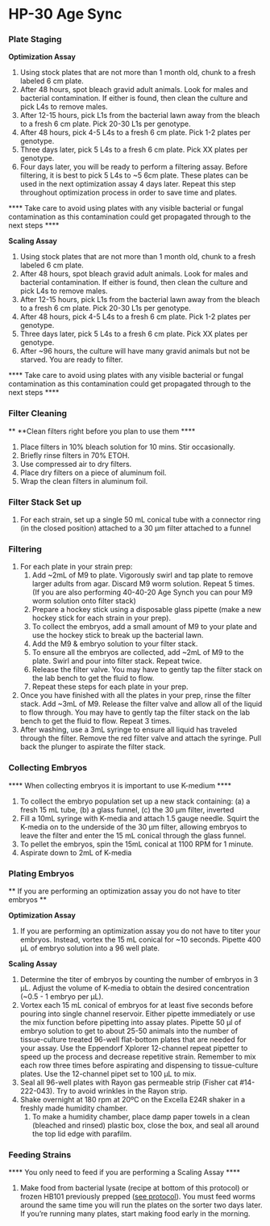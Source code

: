 # HP-30 Age Sync

### Plate Staging

**Optimization Assay** 

1. Using stock plates that are not more than 1 month old, chunk to a fresh labeled 6 cm plate.
2. After 48 hours, spot bleach gravid adult animals. Look for males and bacterial contamination. If either is found, then clean the culture and pick L4s to remove males.
3. After 12-15 hours, pick L1s from the bacterial lawn away from the bleach to a fresh 6 cm plate. Pick 20-30 L1s per genotype.
4. After 48 hours, pick 4-5 L4s to a fresh 6 cm plate. Pick 1-2 plates per genotype.
5. Three days later, pick 5 L4s to a fresh 6 cm plate. Pick XX plates per genotype.
6. Four days later, you will be ready to perform a filtering assay. Before filtering, it is best to pick 5 L4s to ~5 6cm plate. These plates can be used in the next optimization assay 4 days later. Repeat this step throughout optimization process in order to save time and plates. 

**** Take care to avoid using plates with any visible bacterial or fungal contamination as this contamination could get propagated through to the next steps **** 

**Scaling Assay** 

1. Using stock plates that are not more than 1 month old, chunk to a fresh labeled 6 cm plate.
2. After 48 hours, spot bleach gravid adult animals. Look for males and bacterial contamination. If either is found, then clean the culture and pick L4s to remove males.
3. After 12-15 hours, pick L1s from the bacterial lawn away from the bleach to a fresh 6 cm plate. Pick 20-30 L1s per genotype.
4. After 48 hours, pick 4-5 L4s to a fresh 6 cm plate. Pick 1-2 plates per genotype.
5. Three days later, pick 5 L4s to a fresh 6 cm plate. Pick XX plates per genotype.
6. After ~96 hours, the culture will have many gravid animals but not be starved. You are ready to filter. 

**** Take care to avoid using plates with any visible bacterial or fungal contamination as this contamination could get propagated through to the next steps **** 

### Filter Cleaning

** **Clean filters right before you plan to use them **** 

1. Place filters in 10% bleach solution for 10 mins. Stir occasionally. 
2. Briefly rinse filters in 70% ETOH. 
3. Use compressed air to dry filters. 
4. Place dry filters on a piece of aluminum foil.  
5. Wrap the clean filters in aluminum foil.

### Filter Stack Set up

1. For each strain, set up a single 50 mL conical tube with a connector ring (in the closed position) attached to a 30 µm filter attached to a funnel 

### Filtering

1. For each plate in your strain prep: 
    1. Add ~2mL of M9 to plate. Vigorously swirl and tap plate to remove larger adults from agar. Discard M9 worm solution.  Repeat 5 times. (If you are also performing 40-40-20 Age Synch you can pour M9 worm solution onto filter stack)
    2. Prepare a hockey stick using a disposable glass pipette (make a new hockey stick for each strain in your prep). 
    3. To collect the embryos, add a small amount of M9 to your plate and use the hockey stick to break up the bacterial lawn. 
    4. Add the M9 & embryo solution to your filter stack.
    5. To ensure all the embryos are collected, add ~2mL of M9 to the plate. Swirl and pour into filter stack. Repeat twice. 
    6. Release the filter valve. You may have to gently tap the filter stack on the lab bench to get the fluid to flow. 
    7. Repeat these steps for each plate in your prep. 
2. Once you have finished with all the plates in your prep, rinse the filter stack. Add ~3mL of M9. Release the filter valve and allow all of the liquid to flow through. You may have to gently tap the filter stack on the lab bench to get the fluid to flow. Repeat 3 times. 
3. After washing, use a 3mL syringe to ensure all liquid has traveled through the filter. Remove the red filter valve and attach the syringe. Pull back the plunger to aspirate the filter stack.  

### Collecting Embryos

**** When collecting embryos it is important to use K-medium ****

1. To collect the embryo population set up a new stack containing: (a) a fresh 15 mL tube, (b) a glass funnel, (c) the 30 µm filter, inverted
2. Fill a 10mL syringe with K-media and attach 1.5 gauge needle. Squirt the K-media on to the underside of the 30 µm filter, allowing embryos to leave the filter and enter the 15 mL conical through the glass funnel. 
3. To pellet the embryos, spin the 15mL conical at 1100 RPM for 1 minute. 
4. Aspirate down to 2mL of K-media

### Plating Embryos

** If you are performing an optimization assay you do not have to titer embryos **

**Optimization Assay** 

1. If you are performing an optimization assay you do not have to titer your embryos. Instead, vortex the 15 mL conical for ~10 seconds. Pipette 400 µL of embryo solution into a 96 well plate.

**Scaling Assay**

1. Determine the titer of embryos by counting the number of embryos in 3 µL. Adjust the volume of K-media to obtain the desired concentration (~0.5 - 1 embryo per µL). 
2. Vortex each 15 mL conical of embryos for at least five seconds before pouring into single channel reservoir. Either pipette immediately or use the mix function before pipetting into assay plates. Pipette 50 μl of embryo solution to get to about 25-50 animals into the number of tissue-culture treated 96-well flat-bottom plates that are needed for your assay. Use the Eppendorf Xplorer 12-channel repeat pipetter to speed up the process and decrease repetitive strain. Remember to mix each row three times before aspirating and dispensing to tissue-culture plates. Use the 12-channel pipet set to 100 μL to mix.
3. Seal all 96-well plates with Rayon gas permeable strip (Fisher cat #14-222-043). Try to avoid wrinkles in the Rayon strip.
4. Shake overnight at 180 rpm at 20ºC on the Excella E24R shaker in a freshly made humidity chamber.
    1. To make a humidity chamber, place damp paper towels in a clean (bleached and rinsed) plastic box, close the box, and seal all around the top lid edge with parafilm.

### Feeding Strains

**** You only need to feed if you are performing a Scaling Assay ****

1. Make food from bacterial lysate (recipe at bottom of this protocol) or frozen HB101 previously prepped ([see protocol](https://docs.google.com/document/d/1n9_4CW5XYePRurNV4R05pg05pfxtA6JpACDG7R3BzFo/edit)). You must feed worms around the same time you will run the plates on the sorter two days later. If you’re running many plates, start making food early in the morning.